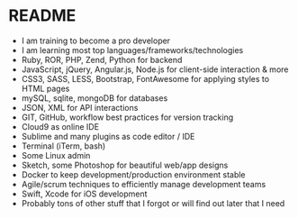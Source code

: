 # README #

* I am training to become a pro developer
* I am learning most top languages/frameworks/technologies
*   Ruby, ROR, PHP, Zend, Python for backend
*   JavaScript, jQuery, Angular.js, Node.js for client-side interaction & more
*   CSS3, SASS, LESS, Bootstrap, FontAwesome for applying styles to HTML pages
*   mySQL, sqlite, mongoDB for databases
*   JSON, XML for API interactions
*   GIT, GitHub, workflow best practices for version tracking
*   Cloud9 as online IDE
*   Sublime and many plugins as code editor / IDE
*   Terminal (iTerm, bash)
*   Some Linux admin
*   Sketch, some Photoshop for beautiful web/app designs
*   Docker to keep development/production environment stable
*   Agile/scrum techniques to efficiently manage development teams
*   Swift, Xcode for iOS development
*   Probably tons of other stuff that I forgot or will find out later that I need
